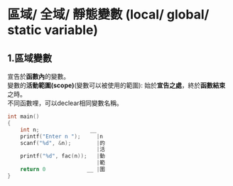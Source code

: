 # 區域/ 全域/ 靜態變數 (local/ global/ static variable)

## 1.區域變數
宣告於**函數內**的變數。  
變數的**活動範圍(scope)**(變數可以被使用的範圍): 始於**宣告之處**，終於**函數結束**之時。  
不同函數哩，可以declear相同變數名稱。
```c
int main()
{
    int n;                __
    printf("Enter n ");     |n
    scanf("%d", &n);        |的
                            |活
    printf("%d", fac(n));   |動
                            |範
    return 0             __ |圍
}
```
